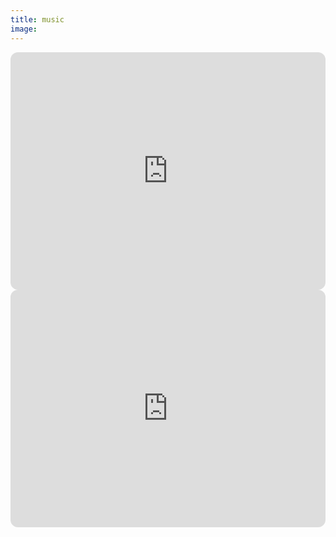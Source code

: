 ```yaml
---
title: music
image: 
---
```

<iframe style="border-radius:12px" src="https://open.spotify.com/embed/track/3nhDc6myjsklwghpnSt4KT?utm_source=generator" width="100%" height="380" frameBorder="0" allowfullscreen="" allow="autoplay; clipboard-write; encrypted-media; fullscreen; picture-in-picture"></iframe>

<iframe style="border-radius:12px" src="https://open.spotify.com/embed/track/5DwasgtOvWvd5sGF5sMRwI?utm_source=generator" width="100%" height="380" frameBorder="0" allowfullscreen="" allow="autoplay; clipboard-write; encrypted-media; fullscreen; picture-in-picture"></iframe>